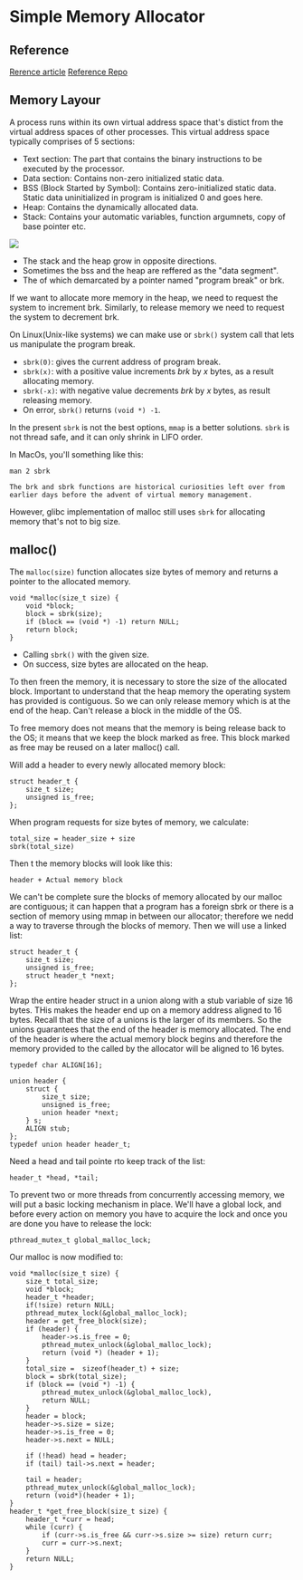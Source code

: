 # Simple Memory Allocator

## Reference
[Rerence article](https://arjunsreedharan.org/post/148675821737/memory-allocators-101-write-a-simple-memory)
[Reference Repo](https://github.com/arjun024/memalloc/tree/master)

## Memory Layour
A process runs within its own virtual address space that's distict from
the virtual address spaces of other processes. This virtual address space
typically comprises of 5 sections:
- Text section: The part that contains the binary instructions to be executed
by the processor.
- Data section: Contains non-zero initialized static data.
- BSS (Block Started by Symbol): Contains zero-initialized static data. Static data
uninitialized in program is initialized 0 and goes here.
- Heap: Contains the dynamically allocated data.
- Stack: Contains your automatic variables, function argumnets, copy of base pointer etc.

![](https://static.tumblr.com/gltvynn/tHIobhrb5/memlayout.jpg)

- The stack and the heap grow in opposite directions.
- Sometimes the bss and the heap are reffered as the "data segment".
- The of which demarcated by a pointer named "program break" or brk.

If we want to allocate more memory in the heap, we need to request the system to
increment brk. Similarly, to release memory we need to request the system to decrement brk.

On Linux(Unix-like systems) we can make use or `sbrk()` system call that lets us manipulate
the program break.
- `sbrk(0)`: gives the current address of program break.
- `sbrk(x)`: with a positive value increments *brk* by *x* bytes, as a result allocating memory.
- `sbrk(-x)`: with negative value decrements *brk* by *x* bytes, as result releasing memory.
- On error, `sbrk()` returns `(void *) -1`.

In the present `sbrk` is not the best options, `mmap` is a better solutions. `sbrk` is not thread
safe, and it can only shrink in LIFO order.

In MacOs, you'll something like this:
```
man 2 sbrk

The brk and sbrk functions are historical curiosities left over from earlier days before the advent of virtual memory management.
```

However, glibc implementation of malloc still uses `sbrk` for allocating memory that's not to big size.

## malloc()
The `malloc(size)` function allocates size bytes of memory and returns a pointer to the allocated memory.
```
void *malloc(size_t size) {
    void *block;
    block = sbrk(size);
    if (block == (void *) -1) return NULL;
    return block;
}
```
- Calling `sbrk()` with the given size.
- On success, size bytes are allocated on the heap.

To then freen the memory, it is necessary to store the size of
the allocated block. Important to understand that the heap memory the
operating system has provided is contiguous. So we can only release
memory which is at the end of the heap. Can't release a block in the middle
of the OS.

To free memory does not means that the memory is being release back to the OS;
it means that we keep the block marked as free. This block marked as free may be 
reused on a later malloc() call. 

Will add a header to every newly allocated memory block:
```
struct header_t {
    size_t size;
    unsigned is_free;
};
```
When program requests for size bytes of memory, we calculate:
```
total_size = header_size + size
sbrk(total_size)
```

Then t the memory blocks will look like this:
```
header + Actual memory block
```

We can't be complete sure the blocks of memory allocated by our malloc 
are contiguous; it can happen that a program has a foreign sbrk or there is a section of memory 
using mmap in between our allocator; therefore we nedd a way to traverse through the blocks
of memory. Then we will use a linked list:
```
struct header_t {
    size_t size;
    unsigned is_free;
    struct header_t *next;
};
```
Wrap the entire header struct in a union along with a stub variable of size 16 bytes. THis makes
the header end up on a memory address aligned to 16 bytes. Recall that the size of a unions is 
the larger of its members. So the unions guarantees that the end of the header is memory allocated.
The end of the header is where the actual memory block begins and therefore the memory provided to
the called by the allocator will be aligned to 16 bytes.
```
typedef char ALIGN[16];

union header {
    struct {
        size_t size;
        unsigned is_free;
        union header *next;
    } s;
    ALIGN stub;
};
typedef union header header_t;
```

Need a head and tail pointe rto keep track of the list:
```
header_t *head, *tail;
```

To prevent two or more threads from concurrently accessing memory, we will put a basic locking
mechanism in place. We'll have a global lock, and before every action on memory you have to acquire
the lock and once you are done you have to release the lock:
```
pthread_mutex_t global_malloc_lock;
```
Our malloc is now modified to:
```
void *malloc(size_t size) {
    size_t total_size;
    void *block;
    header_t *header;
    if(!size) return NULL;
    pthread_mutex_lock(&global_malloc_lock);
    header = get_free_block(size);
    if (header) {
        header->s.is_free = 0;
        pthread_mutex_unlock(&global_malloc_lock);
        return (void *) (header + 1);
    }
    total_size =  sizeof(header_t) + size;
    block = sbrk(total_size);
    if (block == (void *) -1) {
        pthread_mutex_unlock(&global_malloc_lock),
        return NULL;
    }
    header = block;
    header->s.size = size;
    header->s.is_free = 0;
    header->s.next = NULL;

    if (!head) head = header;
    if (tail) tail->s.next = header;

    tail = header;
    pthread_mutex_unlock(&global_malloc_lock);
    return (void*)(header + 1);
}
header_t *get_free_block(size_t size) {
    header_t *curr = head;
    while (curr) {
        if (curr->s.is_free && curr->s.size >= size) return curr;
        curr = curr->s.next;
    }
    return NULL;
}
```
